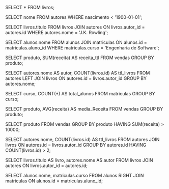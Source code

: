 SELECT * FROM livros;

SELECT nome FROM autores
WHERE nascimento < '1900-01-01';

SELECT livros.titulo
FROM livros
JOIN autores ON livros.autor_id = autores.id
WHERE autores.nome = 'J.K. Rowling';

SELECT alunos.nome
FROM alunos
JOIN matriculas ON alunos.id = matriculas.aluno_id
WHERE matriculas.curso = 'Engenharia de Software';

SELECT produto, SUM(receita) AS receita_ttl
FROM vendas
GROUP BY produto;

SELECT autores.nome AS autor, COUNT(livros.id) AS ttl_livros
FROM autores
LEFT JOIN livros ON autores.id = livros.autor_id
GROUP BY autores.nome; 

SELECT curso, COUNT(*) AS total_alunos
FROM matriculas
GROUP BY curso;

SELECT produto, AVG(receita) AS media_Receita
FROM vendas
GROUP BY produto;

SELECT produto
FROM vendas
GROUP BY produto
HAVING SUM(receita) > 10000;

SELECT autores.nome, COUNT(livros.id) AS ttl_livros
FROM autores
JOIN livros ON autores.id = livros.autor_id
GROUP BY autores.id
HAVING COUNT(livros.id) > 2;

SELECT livros.titulo AS livro, autores.nome AS autor
FROM livros
JOIN autores ON livros.autor_id = autores.id;

SELECT alunos.nome, matriculas.curso
FROM alunos
RIGHT JOIN matriculas ON alunos.id = matriculas.aluno_id;
